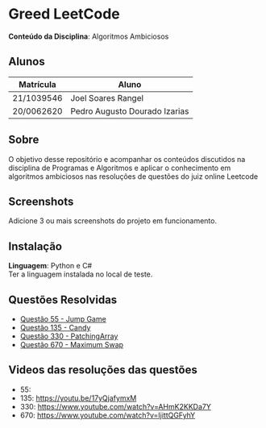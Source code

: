 # Greed LeetCode

**Conteúdo da Disciplina**: Algoritmos Ambiciosos<br>

## Alunos
|Matrícula | Aluno |
| -- | -- |
| 21/1039546  |  Joel Soares Rangel |
| 20/0062620  |  Pedro Augusto Dourado Izarias |

## Sobre 
O objetivo desse repositório e acompanhar os conteúdos discutidos na disciplina de Programas e Algoritmos e aplicar o conhecimento em algoritmos ambiciosos nas resoluções de questões do juiz online Leetcode

## Screenshots
Adicione 3 ou mais screenshots do projeto em funcionamento.

## Instalação 
**Linguagem**: Python e C#<br>
Ter a linguagem instalada no local de teste.

## Questões Resolvidas 
- [Questão 55 - Jump Game](questoes/Q55-JumpGame.py)
- [Questão 135 - Candy](questoes/Q135-Candy.py)
- [Questão 330 - PatchingArray](questoes/Q330-PatchingArray.cs)
- [Questão 670 - Maximum Swap](questoes/Q670-MaximumSwap.cs)

## Videos das resoluções das questões

- 55: 
- 135: https://youtu.be/17yQjafymxM
- 330: https://www.youtube.com/watch?v=AHmK2KKDa7Y
- 670: https://www.youtube.com/watch?v=IjittQGFyhY

